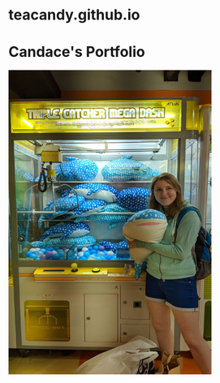 # teacandy.github.io
<html>
  <h1>Candace's Portfolio</h1>
  <img src="headshot.jpg" 
    width="400"
    height="600"/>
   

</html>

